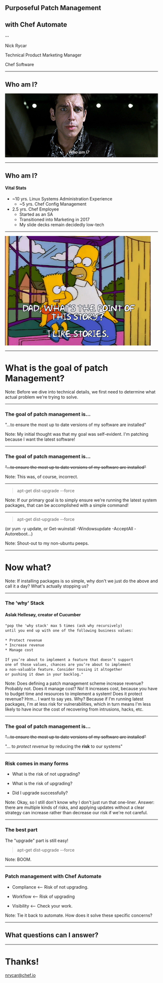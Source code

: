## Purposeful Patch Management
## with Chef Automate

--

Nick Rycar

Technical Product Marketing Manager

Chef Software

---

## Who am I?

![Who Am I](whoami.gif)

---

## Who am I?

#### Vital Stats

* ~10 yrs. Linux Systems Administration Experience
  * ~5 yrs. Chef Config Management
* 2.5 yrs. Chef Employee
  * Started as an SA
  * Transitioned into Marketing in 2017
  * My slide decks remain decidedly low-tech

---

![I Like Stories](i_like_stories.gif)

---

# What is the goal of patch Management?

Note:
Before we dive into technical details, we first need to determine what actual problem we're trying to solve.

---

### The goal of patch management is...

"...to ensure the most up to date versions of my software are installed"

Note:
My initial thought was that my goal was self-evident. I'm patching because I want the latest software!

---


### The goal of patch management is...

~~"...to ensure the most up to date versions of my software are installed"~~

Note:
This was, of course, incorrect.

---

> apt-get dist-upgrade --force

Note:
If our primary goal is to simply ensure we're running the latest system packages, that can be accomplished with a simple command!

---

> apt-get dist-upgrade --force

(or yum -y update, or Get-wuinstall -Windowsupdate -AcceptAll -Autoreboot...)

Note:
Shout-out to my non-ubuntu peeps.

---

# Now what?

Note:
If installing packages is so simple, why don't we just do the above and call it a day? What's actually stopping us?

---

### The 'why' Stack
#### Aslak Hellesøy, creator of Cucumber

```text
"pop the 'why stack' max 5 times (ask why recursively)
until you end up with one of the following business values:

* Protect revenue
* Increase revenue
* Manage cost

If you’re about to implement a feature that doesn’t support
one of those values, chances are you’re about to implement
a non-valuable feature. Consider tossing it altogether
or pushing it down in your backlog."
```

Note:
Does defining a patch management scheme increase revenue? Probably not.
Does it manage cost? No! It increases cost, because you have to budget time and resources to implement a system!
Does it protect revenue? Hrm... I want to say yes.
Why? Because if I'm running latest packages, I'm at less risk for vulnerabilities, which in turn means I'm less likely to have incur the cost of recovering from intrusions, hacks, etc.

---

### The goal of patch management is...

~~"...to ensure the most up to date versions of my software are installed"~~

"... to *protect revenue* by reducing the **risk** to our systems"

---

### Risk comes in many forms

* What is the risk of not upgrading?

* What is the risk of upgrading?

* Did I upgrade successfully?

Note:
Okay, so I still don't know why I don't just run that one-liner. Answer: there are multiple kinds of risks, and applying updates without a clear strategy can increase rather than decrease our risk if we're not careful.

---

### The best part

The "upgrade" part is still easy!

> apt-get dist-upgrade --force

Note:
BOOM.

---

### Patch management with Chef Automate

* Compliance <-- Risk of not upgrading.

* Workflow <-- Risk of upgrading

* Visibility <-- Check your work.

Note:
Tie it back to automate. How does it solve these specific concerns?

---

## What questions can I answer?

---

# Thanks!

nrycar@chef.io
